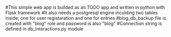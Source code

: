 #This simple web app is builded as an TODO app and written in python with Flask framework
#It also needs a postgresql engine inculding two tables inside; one for user registaration and one for entries
#blog_db_backup file is created with "blog" role and password is also "blog"
#Connection string is defined in db_interactions.py module
	
